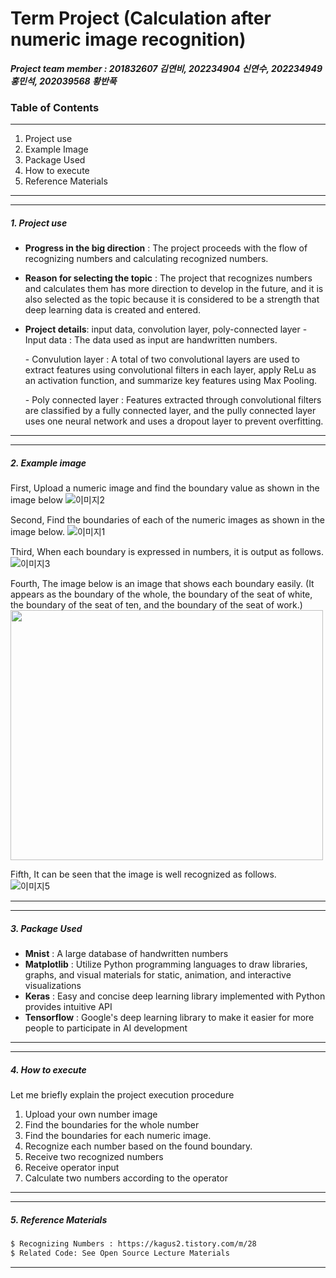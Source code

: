 # Term Project (Calculation after numeric image recognition) 
***Project team member : 201832607 김연비, 202234904 신연수, 202234949 홍민석, 202039568 황반푹***

### Table of Contents
---
1.  Project use
2.  Example Image
3.  Package Used
4.  How to execute
5.  Reference Materials

---
---
##### **1. Project use**
- **Progress in the big direction** : The project proceeds with the flow of recognizing numbers and calculating recognized numbers.

- **Reason for selecting the topic** : The project that recognizes numbers and calculates them has more direction to develop in the future, and it is also selected as the topic because it is considered to be a strength that deep learning data is created and entered.

- **Project details**: input data, convolution layer, poly-connected layer
    \- Input data : The data used as input are handwritten numbers.

    \- Convulution layer : A total of two convolutional layers are used to extract features using convolutional filters in each layer, apply ReLu as an activation function, and summarize key features using Max Pooling.
    
    \- Poly connected layer : Features extracted through convolutional filters are classified by a fully connected layer, and the pully connected layer uses one neural network and uses a dropout layer to prevent overfitting.
    
---
---
##### **2. Example image**

First, Upload a numeric image and find the boundary value as shown in the image below
![이미지2](https://user-images.githubusercontent.com/112548680/202973975-462098ab-858b-4add-b941-544ad93dbefb.jpg)

Second, Find the boundaries of each of the numeric images as shown in the image below.
![이미지1](https://user-images.githubusercontent.com/112548680/202973957-7f978732-1aca-46ca-9894-f6e71d98bf32.jpg)

Third, When each boundary is expressed in numbers, it is output as follows.  
![이미지3](https://user-images.githubusercontent.com/112548680/202973989-95153efd-af63-41d3-a345-f4f402052f05.jpg)

Fourth, The image below is an image that shows each boundary easily.
(It appears as the boundary of the whole, the boundary of the seat of white, the boundary of the seat of ten, and the boundary of the seat of work.)  
<img src="https://user-images.githubusercontent.com/112548680/202974000-7dcaa3f9-7e84-4adb-9c18-274ed1877abb.jpg"  width="500" height="400">

Fifth, It can be seen that the image is well recognized as follows.  
![이미지5](https://user-images.githubusercontent.com/112548680/202974012-8cabe3b8-a2c2-4e61-8108-e574d31ee6d3.png)

---
---
##### **3. Package Used**
- **Mnist** : A large database of handwritten numbers
- **Matplotlib** : Utilize Python programming languages to draw libraries, graphs, and visual materials for static, animation, and interactive visualizations
- **Keras** : Easy and concise deep learning library implemented with Python provides intuitive API
- **Tensorflow** : Google's deep learning library to make it easier for more people to participate in AI development
---
---
##### **4. How to execute**
Let me briefly explain the project execution procedure
1. Upload your own number image
2. Find the boundaries for the whole number
3. Find the boundaries for each numeric image.
4. Recognize each number based on the found boundary.
5. Receive two recognized numbers
6. Receive operator input
7. Calculate two numbers according to the operator
---
---
##### **5. Reference Materials**
```sh
$ Recognizing Numbers : https://kagus2.tistory.com/m/28
$ Related Code: See Open Source Lecture Materials
```
---
